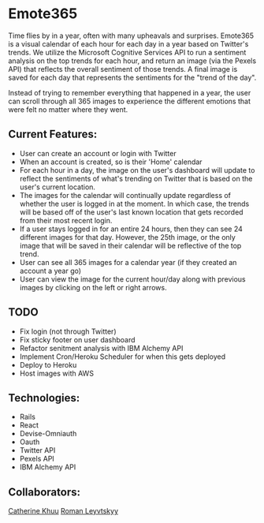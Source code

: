 # Emote365

Time flies by in a year, often with many upheavals and surprises. Emote365 is a visual calendar of each hour for each day in a year based on Twitter's trends. We utilize the Microsoft Cognitive Services API to run a sentiment analysis on the top trends for each hour, and return an image (via the Pexels API) that reflects the overall sentiment of those trends. A final image is saved for each day that represents the sentiments for the "trend of the day".

Instead of trying to remember everything that happened in a year, the user can scroll through all 365 images to experience the different emotions that were felt no matter where they went.  

## Current Features: 
- User can create an account or login with Twitter 
- When an account is created, so is their 'Home' calendar
- For each hour in a day, the image on the user's dashboard will update to reflect the sentiments of what's trending on Twitter that is based on the user's current location. 
- The images for the calendar will continually update regardless of whether the user is logged in at the moment. In which case, the trends will be based off of the user's last known location that gets recorded from their most recent login. 
- If a user stays logged in for an entire 24 hours, then they can see 24 different images for that day. However, the 25th image, or the only image that will be saved in their calendar will be reflective of the top trend. 
- User can see all 365 images for a calendar year (if they created an account a year go)
- User can view the image for the current hour/day along with previous images by clicking on the left or right arrows. 

## TODO
- Fix login (not through Twitter)
- Fix sticky footer on user dashboard 
- Refactor senitment analysis with IBM Alchemy API
- Implement Cron/Heroku Scheduler for when this gets deployed 
- Deploy to Heroku
- Host images with AWS

## Technologies: 
- Rails 
- React 
- Devise-Omniauth 
- Oauth 
- Twitter API
- Pexels API
- IBM Alchemy API

## Collaborators:

[Catherine Khuu](http://www.github.com/catkhuu)
[Roman Leyvtskyy](http://www.github.com/LevytsRoman)
